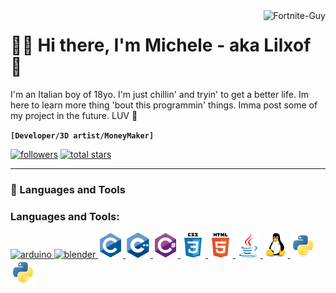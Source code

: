 
<img align="right" alt="Fortnite-Guy" src="https://i.kym-cdn.com/photos/images/original/001/857/748/54e.jpg">


# 🏄‍♂️ Hi there, I'm Michele - aka Lilxof 👋 


I'm an Italian boy of 18yo. I'm just chillin' and tryin' to get a better life. Im here to learn more thing 'bout this programmin' things. Imma post some of my project in the future. LUV 👾


**`[Developer/3D artist/MoneyMaker]`**

<p align="left">
  <a href="https://github.com/Phoeyuh?tab=followers">
    <img alt="followers" title="Follow me on Github" src="https://custom-icon-badges.demolab.com/github/followers/Lilxof?color=236ad3&labelColor=1155ba&style=for-the-badge&logo=person-add&label=Follow&logoColor=white"/></a>
  <a href="https://github.com/Phoeyuh?tab=repositories&sort=stargazers">
    <img alt="total stars" title="Total stars on GitHub" src="https://custom-icon-badges.demolab.com/github/stars/Lilxof?color=55960c&style=for-the-badge&labelColor=488207&logo=star"/></a>
</p>

---

### 🧰 Languages and Tools

<h3 align="left">Languages and Tools:</h3>
<p align="left"> <a href="https://www.arduino.cc/" target="_blank" rel="noreferrer"> <img src="https://cdn.worldvectorlogo.com/logos/arduino-1.svg" alt="arduino" width="40" height="40"/> </a> <a href="https://www.blender.org/" target="_blank" rel="noreferrer"> <img src="https://download.blender.org/branding/community/blender_community_badge_white.svg" alt="blender" width="40" height="40"/> </a> <a href="https://www.cprogramming.com/" target="_blank" rel="noreferrer"> <img src="https://raw.githubusercontent.com/devicons/devicon/master/icons/c/c-original.svg" alt="c" width="40" height="40"/> </a> <a href="https://www.w3schools.com/cpp/" target="_blank" rel="noreferrer"> <img src="https://raw.githubusercontent.com/devicons/devicon/master/icons/cplusplus/cplusplus-original.svg" alt="cplusplus" width="40" height="40"/> </a> <a href="https://www.w3schools.com/cs/" target="_blank" rel="noreferrer"> <img src="https://raw.githubusercontent.com/devicons/devicon/master/icons/csharp/csharp-original.svg" alt="csharp" width="40" height="40"/> </a> <a href="https://www.w3schools.com/css/" target="_blank" rel="noreferrer"> <img src="https://raw.githubusercontent.com/devicons/devicon/master/icons/css3/css3-original-wordmark.svg" alt="css3" width="40" height="40"/> </a> <a href="https://www.w3.org/html/" target="_blank" rel="noreferrer"> <img src="https://raw.githubusercontent.com/devicons/devicon/master/icons/html5/html5-original-wordmark.svg" alt="html5" width="40" height="40"/> </a> <a href="https://www.java.com" target="_blank" rel="noreferrer"> <img src="https://raw.githubusercontent.com/devicons/devicon/master/icons/java/java-original.svg" alt="java" width="40" height="40"/> </a> <a href="https://www.linux.org/" target="_blank" rel="noreferrer"> <img src="https://raw.githubusercontent.com/devicons/devicon/master/icons/linux/linux-original.svg" alt="linux" width="40" height="40"/> </a> <a href="https://www.python.org" target="_blank" rel="noreferrer"> <img src="https://raw.githubusercontent.com/devicons/devicon/master/icons/python/python-original.svg" alt="python" width="40" height="40"/> </a> 
<a href="[https://www.python.org](https://godotengine.org/)" target="_blank" rel="noreferrer"> <img src="https://raw.githubusercontent.com/devicons/devicon/master/icons/python/python-original.svg" alt="godot" width="40" height="40"/> </a> </p>
